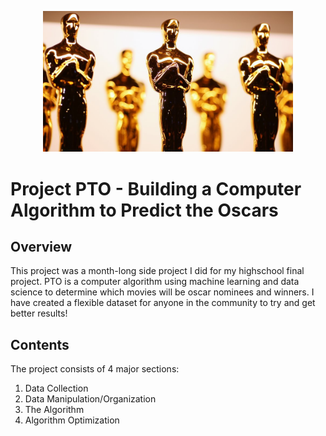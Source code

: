 <p align="center">
  <img src=./imgs/oscars.jpg width="400">
</p>

# Project PTO - Building a Computer Algorithm to Predict the Oscars

## Overview
This project was a month-long side project I did for my highschool final project. PTO is a computer algorithm using machine learning and data science to determine which movies will be oscar nominees and winners. I have created a flexible dataset for anyone in the community to try and get better results!

## Contents
The project consists of 4 major sections: 
1. Data Collection
2. Data Manipulation/Organization
3. The Algorithm
4. Algorithm Optimization

